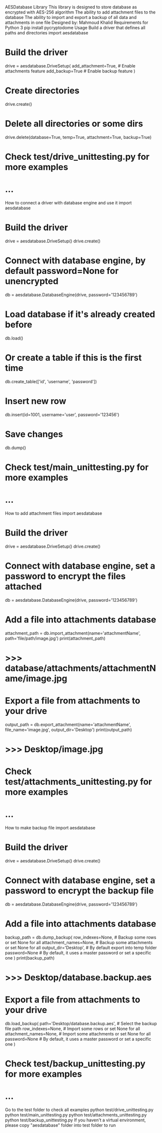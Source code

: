 AESDatabase Library
This library is designed to store database as encrypted with AES-256 algorithm
The ability to add attachment files to the database
The ability to import and export a backup of all data and attachments in one file
Designed by: Mahmoud Khalid
Requirements for Python 3
pip install pycryptodome
Usage
Build a driver that defines all paths and directories
import aesdatabase

# Build the driver
drive = aesdatabase.DriveSetup(
    add_attachment=True,        # Enable attachments feature
    add_backup=True             # Enable backup feature
)

# Create directories
drive.create()

# Delete all directories or some dirs
drive.delete(database=True, temp=True, attachment=True, backup=True)

# Check test/drive_unittesting.py for more examples
# ...
How to connect a driver with database engine and use it
import aesdatabase

# Build the driver
drive = aesdatabase.DriveSetup()
drive.create()

# Connect with database engine, by default password=None for unencrypted
db = aesdatabase.DatabaseEngine(drive, password='123456789')

# Load database if it's already created before
db.load()

# Or create a table if this is the first time
db.create_table(['id', 'username', 'password'])

# Insert new row
db.insert(id=1001, username='user', password='123456')

# Save changes
db.dump()

# Check test/main_unittesting.py for more examples
# ...
How to add attachment files
import aesdatabase

# Build the driver
drive = aesdatabase.DriveSetup()
drive.create()

# Connect with database engine, set a password to encrypt the files attached
db = aesdatabase.DatabaseEngine(drive, password='123456789')


# Add a file into attachments database
attachment_path = db.import_attachment(name='attachmentName', path='file/path/image.jpg')
print(attachment_path)
# >>> database/attachments/attachmentName/image.jpg

# Export a file from attachments to your drive
output_path = db.export_attachment(name='attachmentName', file_name='image.jpg', output_dir='Desktop')
print(output_path)
# >>> Desktop/image.jpg

# Check test/attachments_unittesting.py for more examples
# ...
How to make backup file
import aesdatabase

# Build the driver
drive = aesdatabase.DriveSetup()
drive.create()

# Connect with database engine, set a password to encrypt the backup file
db = aesdatabase.DatabaseEngine(drive, password='123456789')


# Add a file into attachments database
backup_path = db.dump_backup(
    row_indexes=None,           # Backup some rows or set None for all
    attachment_names=None,      # Backup some attachments or set None for all
    output_dir='Desktop',       # By default export into temp folder
    password=None               # By default, it uses a master password or set a specific one
)
print(backup_path)
# >>> Desktop/database.backup.aes

# Export a file from attachments to your drive
db.load_backup(
    path='Desktop/database.backup.aes', # Select the backup file path
    row_indexes=None,                   # Import some rows or set None for all
    attachment_names=None,              # Import some attachments or set None for all
    password=None                       # By default, it uses a master password or set a specific one
)


# Check test/backup_unittesting.py for more examples
# ...
Go to the test folder to check all examples
python test/drive_unittesting.py
python test/main_unittesting.py
python test/attachments_unittesting.py
python test/backup_unittesting.py
If you haven't a virtual environment, please copy "aesdatabase" folder into test folder to run
